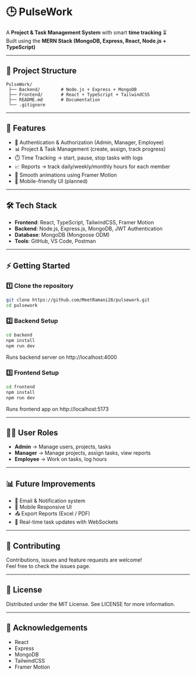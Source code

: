 # 🕒 PulseWork

A **Project & Task Management System** with smart **time tracking** ⏳  
Built using the **MERN Stack (MongoDB, Express, React, Node.js + TypeScript)**

---

## 📂 Project Structure

```
PulseWork/
 ├── Backend/        # Node.js + Express + MongoDB
 ├── Frontend/       # React + TypeScript + TailwindCSS
 ├── README.md       # Documentation
 └── .gitignore
```

---

## 🚀 Features

- 🔐 Authentication & Authorization (Admin, Manager, Employee)
- 📊 Project & Task Management (create, assign, track progress)
- ⏱️ Time Tracking → start, pause, stop tasks with logs
- 📈 Reports → track daily/weekly/monthly hours for each member
- 🎨 Smooth animations using Framer Motion
- 📱 Mobile-friendly UI (planned)

---

## 🛠️ Tech Stack

- **Frontend**: React, TypeScript, TailwindCSS, Framer Motion
- **Backend**: Node.js, Express.js, MongoDB, JWT Authentication
- **Database**: MongoDB (Mongoose ODM)
- **Tools**: GitHub, VS Code, Postman

---

## ⚡ Getting Started

### 1️⃣ Clone the repository

```bash
git clone https://github.com/MeetRamani28/pulsework.git
cd pulsework
```

### 2️⃣ Backend Setup

```bash
cd backend
npm install
npm run dev
```

Runs backend server on http://localhost:4000

### 3️⃣ Frontend Setup

```bash
cd frontend
npm install
npm run dev
```

Runs frontend app on http://localhost:5173

---

## 👨‍💻 User Roles

- **Admin** → Manage users, projects, tasks
- **Manager** → Manage projects, assign tasks, view reports
- **Employee** → Work on tasks, log hours

---

## 📊 Future Improvements

- 📧 Email & Notification system
- 📱 Mobile Responsive UI
- 📤 Export Reports (Excel / PDF)
- 🔔 Real-time task updates with WebSockets

---

## 🤝 Contributing

Contributions, issues and feature requests are welcome!  
Feel free to check the issues page.

---

## 📜 License

Distributed under the MIT License. See LICENSE for more information.

---

## 🙌 Acknowledgements

- React
- Express
- MongoDB
- TailwindCSS
- Framer Motion
